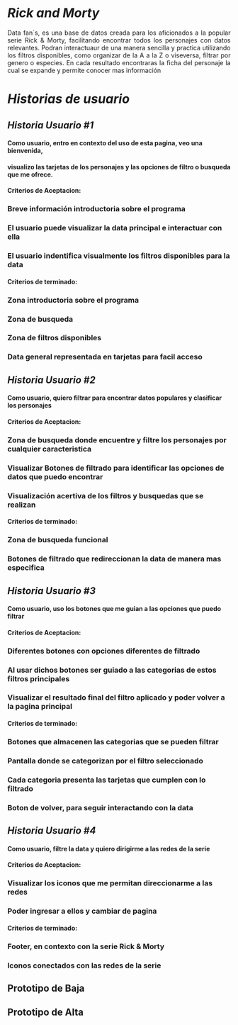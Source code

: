 # ***Rick and Morty***

<p style="text-align: justify;">Data fan´s, es una base de datos creada para los aficionados a la
popular serie Rick & Morty, facilitando encontrar todos los personajes con datos relevantes.
Podran interactuaur de una manera sencilla y practica utilizando los filtros disponibles, como organizar 
de la A a la Z o viseversa, filtrar por genero o especies.
En cada resultado encontraras la ficha del personaje la cual se expande y  permite conocer mas información</p>

# ***Historias de usuario***

## ***Historia Usuario #1***
#### Como usuario, entro en contexto del uso de esta pagina, veo una bienvenida, 
#### visualizo las tarjetas de los personajes y las opciones de filtro o busqueda que me ofrece.
#### **Criterios de Aceptacion:**
### Breve información introductoria sobre el programa
### El usuario puede visualizar la data principal e interactuar con ella
### El usuario indentifica visualmente los filtros disponibles para la data
#### **Criterios de terminado:**
### Zona introductoria sobre el programa
### Zona de busqueda 
### Zona de filtros disponibles
### Data general representada en tarjetas para facil acceso

## ***Historia Usuario #2***
#### Como usuario, quiero filtrar para encontrar datos populares y clasificar los personajes
#### **Criterios de Aceptacion:**
### Zona de busqueda donde encuentre y filtre los personajes por cualquier caracteristica 
### Visualizar Botones de filtrado para identificar las opciones de datos que puedo encontrar
### Visualización acertiva de los filtros y busquedas que se realizan
#### **Criterios de terminado:**
### Zona de busqueda funcional
### Botones de filtrado que redireccionan la data de manera mas especifica

## ***Historia Usuario #3***
#### Como usuario, uso los botones que me guian a las opciones que puedo filtrar 
#### **Criterios de Aceptacion:**
### Diferentes botones con opciones diferentes de filtrado
### Al usar dichos botones ser guiado a las categorias de estos filtros principales
### Visualizar el resultado final del filtro aplicado y poder volver a la pagina principal
#### **Criterios de terminado:**
### Botones que almacenen las categorias que se pueden filtrar
### Pantalla donde se categorizan por el filtro seleccionado
### Cada categoria presenta las tarjetas que cumplen con lo filtrado
### Boton de volver, para seguir interactando con la data

## ***Historia Usuario #4***
#### Como usuario, filtre la data y quiero dirigirme a las redes de la serie
#### **Criterios de Aceptacion:**
### Visualizar los iconos que me permitan direccionarme a las redes
### Poder ingresar a ellos y  cambiar de pagina
#### **Criterios de terminado:**
### Footer, en contexto con la serie Rick & Morty 
### Iconos conectados con las redes de la serie


## Prototipo de Baja
## Prototipo de Alta